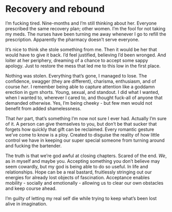 # Recovery  and rebound

I’m fucking tired. Nine-months and I’m still thinking about her. Everyone prescribed the same recovery plan; other women. I’m the fool for not taking my meds. The nurses have been turning me away whenever I go to refill the prescription. Apparently the pharmacy doesn’t serve everyone.

It’s nice to think she stole something from me. Then it would be her that would have to give it back. I’d feel justified, believing I’d been wronged. And loiter at her periphery, dreaming of a chance to accept some sappy apology. Just to restore the mess that led me to this low in the first place.

Nothing was stolen. Everything that’s gone, I managed to lose. The confidence, swagger (they are different), charisma, enthusiasm, and of course *her*. I remember being able to capture attention like a goddamn erection in gym shorts. Young, sexual, and standout. I did what I wanted, when I wanted to, wherever I cared to, and thought fuck-all of anyone that demanded otherwise. Yes, I’m being cheeky - but few men would not benefit from added shamelessness.

That *her* part, that’s something I’m now not sure I ever had. Actually I’m sure of it. A person can give themselves to you, but don’t be that sucker that forgets how quickly that gift can be reclaimed. Every romantic gesture we’ve come to know is a ploy. Created to disguise the reality of how little control we have in keeping our super special someone from turning around and fucking the bartender.

The truth is that we’re god awful at closing chapters. Scared of the end. *We*, as in myself and maybe you. Accepting something you don’t believe may seem cowardly, but my god is being able to do so useful. In life and relationships. Hope can be a real bastard, fruitlessly stringing out our energies for already lost objects of fascination. Acceptance enables mobility - socially and emotionally - allowing us to clear our own obstacles and keep course ahead.

I’m guilty of letting my real self die while trying to keep what’s been lost alive in imagination.